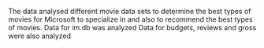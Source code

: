 The data analysed different movie data sets to determine the best types of movies for Microsoft to specialize in and also to recommend the best types of movies.
Data for im.db was analyzed
Data for budgets, reviews and gross were also analyzed
